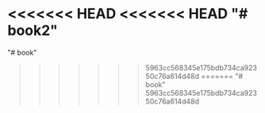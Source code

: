 <<<<<<< HEAD
<<<<<<< HEAD
"# book2" 
=======
"# book" 
>>>>>>> 5963cc568345e175bdb734ca92350c76a614d48d
=======
"# book" 
>>>>>>> 5963cc568345e175bdb734ca92350c76a614d48d

